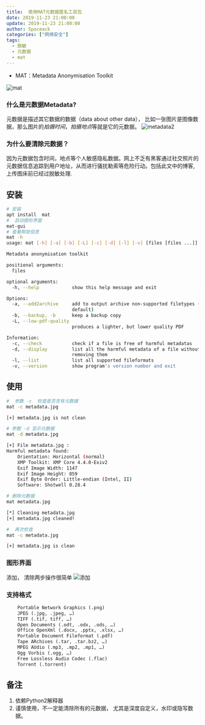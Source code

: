 ```yaml
---
title:  使用MAT元数据匿名工具包
date: 2019-11-23 21:00:00
update: 2019-11-23 21:00:00
author: Spaceack
categories: ["网络安全"]
tags: 
  - 脱敏 
  - 元数据
  - mat
---
```


- MAT：Metadata Anonymisation Toolkit

![mat](http://qiniu.aimiter.com/myblog/2019-11-27%2023-24-12.png)

### 什么是元数据Metadata?

元数据是描述其它数据的数据（data about other data）， 比如一张图片是图像数据，那么图片的*拍摄时间*，*拍摄地点*等就是它的元数据。
![metadata2](http://qiniu.aimiter.com/myblog/metadata2.jpg)

### 为什么要清除元数据？

因为元数据包含时间，地点等个人敏感隐私数据。网上不乏有黑客通过社交照片的元数据信息追踪到用户地址，从而进行骚扰勒索等危险行动。包括此文中的博客, 上传图床前已经过脱敏处理.
## 安装

```bash
# 安装
apt install  mat 
#  启动图形界面
mat-gui
# 查看帮助信息
mat -h
usage: mat [-h] [-a] [-b] [-L] [-c] [-d] [-l] [-v] [files [files ...]]

Metadata anonymisation toolkit

positional arguments:
  files

optional arguments:
  -h, --help            show this help message and exit

Options:
  -a, --add2archive     add to output archive non-supported filetypes (Off by
                        default)
  -b, --backup, -b      keep a backup copy
  -L, --low-pdf-quality
                        produces a lighter, but lower quality PDF

Information:
  -c, --check           check if a file is free of harmful metadatas
  -d, --display         list all the harmful metadata of a file without
                        removing them
  -l, --list            list all supported fileformats
  -v, --version         show program's version number and exit

```

## 使用

```bash
#  参数 -c  检查是否含有元数据
mat -c metadata.jpg

[+] metadata.jpg is not clean

# 参数 -d 显示元数据
mat -d metadata.jpg

[+] File metadata.jpg :
Harmful metadata found:
    Orientation: Horizontal (normal)
    XMP Toolkit: XMP Core 4.4.0-Exiv2
    Exif Image Width: 1147
    Exif Image Height: 859
    Exif Byte Order: Little-endian (Intel, II)
    Software: Shotwell 0.28.4

# 删除元数据
mat metadata.jpg

[*] Cleaning metadata.jpg
[+] metadata.jpg cleaned!

#  再次检查
mat -c metadata.jpg

[+] metadata.jpg is clean

```

### 图形界面

添加， 清除两步操作很简单
![添加](http://qiniu.aimiter.com/myblog/2019-11-27%2023-22-06.png)

### 支持格式

```txt
    Portable Network Graphics (.png)
    JPEG (.jpg, .jpeg, …)
    TIFF (.tif, tiff, …)
    Open Documents (.odt, .odx, .ods, …)
    Office OpenXml (.docx, .pptx, .xlsx, …)
    Portable Document Fileformat (.pdf)
    Tape ARchives (.tar, .tar.bz2, …)
    MPEG AUdio (.mp3, .mp2, .mp1, …)
    Ogg Vorbis (.ogg, …)
    Free Lossless Audio Codec (.flac)
    Torrent (.torrent)
```

## 备注

  1. 依赖Python2解释器
  2. 谨慎使用，不一定能清除所有的元数据， 尤其是深度自定义，水印或隐写数据。
